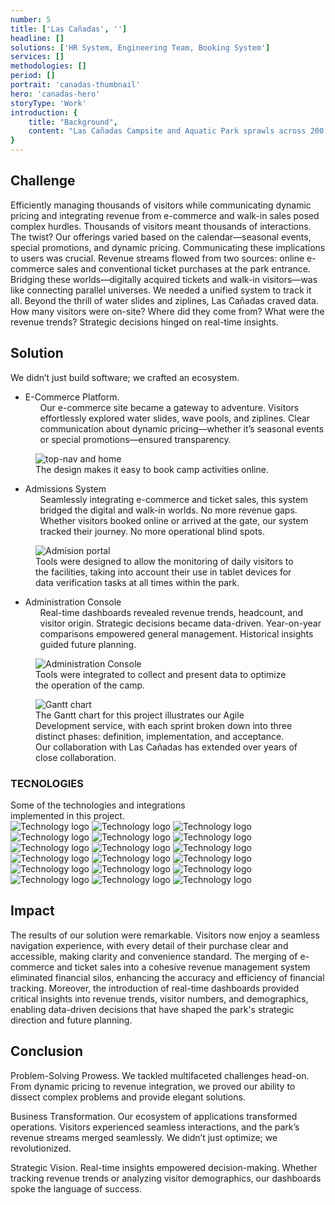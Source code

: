 ```yaml
---
number: 5
title: ['Las Cañadas', '']
headline: []
solutions: ['HR System, Engineering Team, Booking System']
services: []
methodologies: []
period: []
portrait: 'canadas-thumbnail'
hero: 'canadas-hero'
storyType: 'Work'
introduction: {
    title: "Background",
    content: "Las Cañadas Campsite and Aquatic Park sprawls across 200 hectares of natural beauty, nestled in the heart of Baja California, Mexico. Here, adventure meets tranquility, and visitors seek both adrenaline rushes and serene moments. But managing this vast oasis posed challenges that demanded innovative solutions."
}
---
```


<div>
    <h2>Challenge</h2>
    <p>Efficiently managing thousands of visitors while communicating dynamic pricing and integrating revenue from e-commerce and walk-in sales posed complex hurdles. Thousands of visitors meant thousands of interactions. The twist? Our offerings varied based on the calendar—seasonal events, special promotions, and dynamic pricing. Communicating these implications to users was crucial. Revenue streams flowed from two sources: online e-commerce sales and conventional ticket purchases at the park entrance. Bridging these worlds—digitally acquired tickets and walk-in visitors—was like connecting parallel universes. We needed a unified system to track it all. Beyond the thrill of water slides and ziplines, Las Cañadas craved data. How many visitors were on-site? Where did they come from? What were the revenue trends? Strategic decisions hinged on real-time insights. </p>
</div>
<div>
    <h2>Solution</h2>
    <p>We didn’t just build software; we crafted an ecosystem. </p>   
</div>
<ul class="story_story__mainContent__fullList__ClxE5">
    <li>E-Commerce Platform.
        <ul>
            <span>Our e-commerce site became a gateway to adventure. Visitors effortlessly explored water slides, wave pools, and ziplines. Clear communication about dynamic pricing—whether it’s seasonal events or special promotions—ensured transparency.</span>
        </ul>
    </li>
</ul>
<div>
    <figure>
        <img loading="lazy" src="/work/canadas-figure1.jpg" alt="top-nav and home"/>
        <figcaption class="story_story__mainContent__caption__IQRnS">The design makes it easy to book camp activities online.</figcaption>
    </figure>    
</div>
<ul class="story_story__mainContent__fullList__ClxE5">
    <li>Admissions System
        <ul>
            <span>Seamlessly integrating e-commerce and ticket sales, this system bridged the digital and walk-in worlds. No more revenue gaps. Whether visitors booked online or arrived at the gate, our system tracked their journey. No more operational blind spots.</span>
        </ul>
    </li>
</ul>
<div>
    <figure>
        <img loading="lazy" src="/work/canadas-figure2.jpg" alt="Admision portal"/>
        <figcaption class="story_story__mainContent__caption__IQRnS">Tools were designed to allow the monitoring of daily visitors to the facilities, taking into account their use in tablet devices for data verification tasks at all times within the park.</figcaption>
    </figure>    
</div>
<ul class="story_story__mainContent__fullList__ClxE5">
    <li>Administration Console
        <ul>
            <span>Real-time dashboards revealed revenue trends, headcount, and visitor origin. Strategic decisions became data-driven. Year-on-year comparisons empowered general management. Historical insights guided future planning.</span>
        </ul>
    </li>
</ul>
<div>
    <figure>
        <img loading="lazy" src="/work/canadas-figure3.jpg" alt="Administration Console"/>
        <figcaption class="story_story__mainContent__caption__IQRnS">Tools were integrated to collect and present data to optimize the operation of the camp.</figcaption>
    </figure>    
</div>
<div class="story_story__mainContent__gantt__TErEp">
    <figure>
        <img loading="lazy" src="/work/project-chart-en--ongoing.svg" alt="Gantt chart"/>
        <figcaption class="story_story__mainContent__caption__IQRnS">The Gantt chart for this project illustrates our Agile Development service, with each sprint broken down into three distinct phases: definition, implementation, and acceptance. Our collaboration with Las Cañadas has extended over years of close collaboration. </figcaption>
    </figure>
</div>
<div class="story_story__mainContent__technologies__v5XXm">
    <div>
        <h3>TECNOLOGIES</h3>
        <span>Some of the technologies and integrations<br/>implemented in this project.</span>
    </div>   
    <div class="story_story__mainContent__technologies__images__6NSg5">
        <div>
            <img loading="lazy" alt="Technology logo" src="/technologies/gcloud.svg"/>
            <img loading="lazy" alt="Technology logo" src="/technologies/cloudflare.svg"/>
            <img loading="lazy" alt="Technology logo" src="/technologies/kubernetes.svg"/>
            <img loading="lazy" alt="Technology logo" src="/technologies/java.svg"/>
            <img loading="lazy" alt="Technology logo" src="/technologies/nodejs.svg"/>
            <img loading="lazy" alt="Technology logo" src="/technologies/mysql-small.svg"/>
        </div>
        <div>
            <img loading="lazy" alt="Technology logo" src="/technologies/vue.svg"/>
            <img loading="lazy" alt="Technology logo" src="/technologies/html.svg"/>
            <img loading="lazy" alt="Technology logo" src="/technologies/css.svg"/>
            <img loading="lazy" alt="Technology logo" src="/technologies/javascript.svg"/>
            <img loading="lazy" alt="Technology logo" src="/technologies/typescript.svg"/>
            <img loading="lazy" alt="Technology logo" src="/technologies/rest.svg" class="story_story__mainContent__technologies__images__large__KxVD1"/>
        </div>
        <div>
            <img loading="lazy" alt="Technology logo" src="/technologies/stripe.svg" class="story_story__mainContent__technologies__images__large__KxVD1"/>
            <img loading="lazy" alt="Technology logo" src="/technologies/spring.svg"/>
            <img loading="lazy" alt="Technology logo" src="/technologies/gitlab.svg"/>
            <img loading="lazy" alt="Technology logo" src="/technologies/nginx.svg"/>
            <img loading="lazy" alt="Technology logo" src="/technologies/gradle.svg"/>
            <img loading="lazy" alt="Technology logo" src="/technologies/npm.svg" class="story_story__mainContent__technologies__images__large__KxVD1"/>
        </div>
    </div>     
</div>

<div>
    <h2>Impact</h2>
    <p>The results of our solution were remarkable. Visitors now enjoy a seamless navigation experience, with every detail of their purchase clear and accessible, making clarity and convenience standard. The merging of e-commerce and ticket sales into a cohesive revenue management system eliminated financial silos, enhancing the accuracy and efficiency of financial tracking. Moreover, the introduction of real-time dashboards provided critical insights into revenue trends, visitor numbers, and demographics, enabling data-driven decisions that have shaped the park's strategic direction and future planning.</p>
</div>

<div>
    <h2>Conclusion</h2>
    <p>Problem-Solving Prowess. We tackled multifaceted challenges head-on. From dynamic pricing to revenue integration, we proved our ability to dissect complex problems and provide elegant solutions.
    </p>
    <p>Business Transformation.  Our ecosystem of applications transformed operations. Visitors experienced seamless interactions, and the park’s revenue streams merged seamlessly. We didn’t just optimize; we revolutionized.</p>
    <p>Strategic Vision. Real-time insights empowered decision-making. Whether tracking revenue trends or analyzing visitor demographics, our dashboards spoke the language of success.</p>
</div>